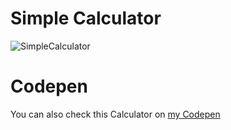 # Simple Calculator
<img src="https://i.imgur.com/YScThNj.png" alt="SimpleCalculator" border="0"></a>

# Codepen

You can also check this Calculator on [my Codepen](https://codepen.io/JustTyper/pen/eYVQKrg)